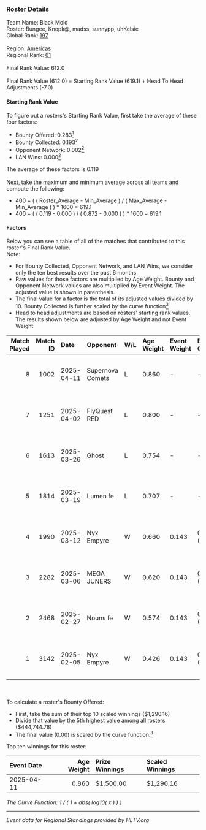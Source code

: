 ### Roster Details<br />
Team Name: Black Mold<br />
Roster: Bungee, Knopk@, madss, sunnypp, uhKelsie<br />
Global Rank: [197](../../standings_global_2025_06_02.md)<br />
<br />
Region: [Americas]( ../../standings_americas_2025_06_02.md)<br />
Regional Rank: [61]( ../../standings_americas_2025_06_02.md)<br />
<br />
Final Rank Value:  612.0<br />
<br />
Final Rank Value (612.0) = Starting Rank Value (619.1) + Head To Head Adjustments (-7.0)<br />

#### Starting Rank Value<br />
To figure out a rosters's Starting Rank Value, first take the average of these four factors:<br />
- Bounty Offered: 0.283[<sup>1</sup>](#table2)
- Bounty Collected: 0.193[<sup>2</sup>](#table1)
- Opponent Network: 0.002[<sup>2</sup>](#table1)
- LAN Wins: 0.000[<sup>2</sup>](#table1)

The average of these factors is 0.119<br />
<br />
Next, take the maximum and minimum average across all teams and compute the following:<br />
- 400 + ( ( Roster_Average - Min_Average ) / ( Max_Average - Min_Average ) ) * 1600 = 619.1
- 400 + ( ( 0.119 - 0.000 ) / ( 0.872 - 0.000 ) ) * 1600 = 619.1


#### Factors<br />
Below you can see a table of all of the matches that contributed to this roster's Final Rank Value.<br />
Note:<br />

- For Bounty Collected, Opponent Network, and LAN Wins, we consider only the ten best results over the past 6 months.
- Raw values for those factors are multiplied by Age Weight. Bounty and Opponent Network values are also multiplied by Event Weight. The adjusted value is shown in parenthesis.
- The final value for a factor is the total of its adjusted values divided by 10. Bounty Collected is further scaled by the curve function[<sup>3</sup>](#curveFunction)
- Head to head adjustments are based on rosters' starting rank values. The results shown below are adjusted by Age Weight and not Event Weight
<span id="table1"></span><br />


| Match Played | Match ID | Date       | Opponent         | W/L | Age Weight | Event Weight | Bounty Collected | Opponent Network | LAN Wins  | H2H Adj. | Roster                                   |
| -: | -: | :- | :- | :- | :- | :- | :- | :- | :- | -: | :- |
|            8 |     1002 | 2025-04-11 | Supernova Comets | L   | 0.860      | -            | -                | -                | -         |    -4.12 | Bungee, Knopk@, madss, sunnypp, uhKelsie |
|            7 |     1251 | 2025-04-02 | FlyQuest RED     | L   | 0.800      | -            | -                | -                | -         |    -8.83 | Bungee, Knopk@, madss, sunnypp, uhKelsie |
|            6 |     1613 | 2025-03-26 | Ghost            | L   | 0.754      | -            | -                | -                | -         |   -12.10 | Bungee, Knopk@, madss, sunnypp, uhKelsie |
|            5 |     1814 | 2025-03-19 | Lumen fe         | L   | 0.707      | -            | -                | -                | -         |   -11.12 | Bungee, Knopk@, madss, sunnypp, uhKelsie |
|            4 |     1990 | 2025-03-12 | Nyx Empyre       | W   | 0.660      | 0.143        | 0.002 (0.000)    | 0.018 (0.002)    | 0 (0.000) |     6.75 | Bungee, Knopk@, madss, sunnypp, uhKelsie |
|            3 |     2282 | 2025-03-06 | MEGA JUNERS      | W   | 0.620      | 0.143        | 0.002 (0.000)    | 0.051 (0.004)    | 0 (0.000) |     8.59 | Bungee, Knopk@, madss, sunnypp, uhKelsie |
|            2 |     2468 | 2025-02-27 | Nouns fe         | W   | 0.574      | 0.143        | 0.002 (0.000)    | 0.097 (0.008)    | 0 (0.000) |     8.90 | Bungee, Knopk@, madss, sunnypp, uhKelsie |
|            1 |     3142 | 2025-02-05 | Nyx Empyre       | W   | 0.426      | 0.143        | 0.002 (0.000)    | 0.018 (0.001)    | 0 (0.000) |     4.92 | Bungee, Knopk@, madss, sunnypp, uhKelsie |

<br />
<span id="table2"></span><br />
To calculate a roster's Bounty Offered:<br />

- First, take the sum of their top 10 scaled winnings ($1,290.16)
- Divide that value by the 5th highest value among all rosters ($444,744.78)
- The final value (0.00) is scaled by the curve function.[<sup>3</sup>](#curveFunction)

Top ten winnings for this roster:<br />

| Event Date | Age Weight | Prize Winnings | Scaled Winnings |
| :- | -: | :- | :- |
| 2025-04-11 |      0.860 | $1,500.00      | $1,290.16       |


<span id="curveFunction"></span>_The Curve Function: 1 / ( 1 + abs( log10( x ) ) )_<br />

---
_Event data for Regional Standings provided by HLTV.org_<br />
